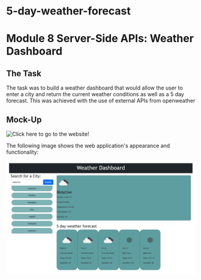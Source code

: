 # 5-day-weather-forecast

# Module 8 Server-Side APIs: Weather Dashboard

## The Task
The task was to build a weather dashboard that would allow the user to enter a city and return the current weather conditions as well as a 5 day forecast. This was achieved with the use of external APIs from openweather

## Mock-Up

![Click here to go to the website!](https://github.com/Gloal/5-day-weather-forecast)

The following image shows the web application's appearance and functionality:

![The weather dashboard includes today's weather conditions and the next five days forecase](./assets/weather%20dashbord%20screenshot.png)